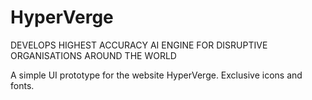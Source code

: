 # HyperVerge
DEVELOPS HIGHEST ACCURACY AI ENGINE FOR DISRUPTIVE ORGANISATIONS AROUND THE WORLD

 A simple UI prototype for the website HyperVerge.
 Exclusive icons and fonts.
 
